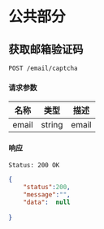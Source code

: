 # 公共部分

## 获取邮箱验证码
```
POST /email/captcha
```
#### 请求参数

| 名称 | 类型 | 描述 |
|:----:|:----:|----|
| email | string | email |

#### 响应

```
Status: 200 OK
```
```json
{
    "status":200,
    "message":"",
    "data":  null
    
}
```
 
 